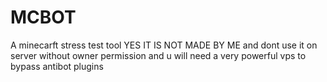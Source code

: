 # MCBOT
A minecarft stress test tool
YES IT IS NOT MADE BY ME 
and dont use it on server without owner permission
and u will need a very powerful vps to bypass antibot plugins

